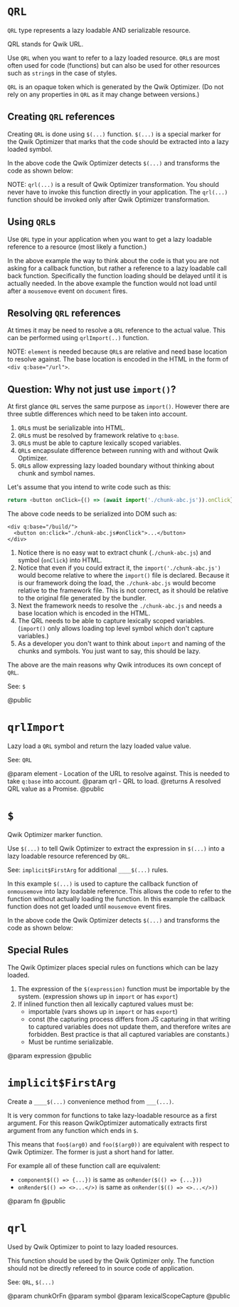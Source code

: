 # `QRL`

`QRL` type represents a lazy loadable AND serializable resource.

QRL stands for Qwik URL.

Use `QRL` when you want to refer to a lazy loaded resource. `QRL`s are most often used for code (functions) but can also be used for other resources such as `string`s in the case of styles.

`QRL` is an opaque token which is generated by the Qwik Optimizer. (Do not rely on any properties in `QRL` as it may change between versions.)

## Creating `QRL` references

Creating `QRL` is done using `$(...)` function. `$(...)` is a special marker for the Qwik Optimizer that marks that the code should be extracted into a lazy loaded symbol.

<docs code="./qrl.examples.tsx#qrl-usage-$"/>

In the above code the Qwik Optimizer detects `$(...)` and transforms the code as shown below:

<docs code="./qrl.examples.tsx#qrl-usage-$-optimized"/>

NOTE: `qrl(...)` is a result of Qwik Optimizer transformation. You should never have to invoke this function directly in your application. The `qrl(...)` function should be invoked only after Qwik Optimizer transformation.

## Using `QRL`s

Use `QRL` type in your application when you want to get a lazy loadable reference to a resource (most likely a function.)

<docs code="./qrl.examples.tsx#qrl-usage-type"/>

In the above example the way to think about the code is that you are not asking for a callback function, but rather a reference to a lazy loadable call back function. Specifically the function loading should be delayed until it is actually needed. In the above example the function would not load until after a `mousemove` event on `document` fires.

## Resolving `QRL` references

At times it may be need to resolve a `QRL` reference to the actual value. This can be performed using `qrlImport(..)` function.

<docs code="./qrl.examples.tsx#qrl-usage-import"/>

NOTE: `element` is needed because `QRL`s are relative and need base location to resolve against. The base location is encoded in the HTML in the form of `<div q:base="/url">`.

## Question: Why not just use `import()`?

At first glance `QRL` serves the same purpose as `import()`. However there are three subtle differences which need to be taken into account.

1. `QRL`s must be serializable into HTML.
2. `QRL`s must be resolved by framework relative to `q:base`.
3. `QRL`s must be able to capture lexically scoped variables.
4. `QRL`s encapsulate difference between running with and without Qwik Optimizer.
5. `QRL`s allow expressing lazy loaded boundary without thinking about chunk and symbol names.

Let's assume that you intend to write code such as this:

```typescript
return <button onClick={() => (await import('./chunk-abc.js')).onClick}>
```

The above code needs to be serialized into DOM such as:

```
<div q:base="/build/">
  <button on:click="./chunk-abc.js#onClick">...</button>
</div>
```

1. Notice there is no easy wat to extract chunk (`./chunk-abc.js`) and symbol (`onClick`) into HTML.
2. Notice that even if you could extract it, the `import('./chunk-abc.js')` would become relative to where the `import()` file is declared. Because it is our framework doing the load, the `./chunk-abc.js` would become relative to the framework file. This is not correct, as it should be relative to the original file generated by the bundler.
3. Next the framework needs to resolve the `./chunk-abc.js` and needs a base location which is encoded in the HTML.
4. The QRL needs to be able to capture lexically scoped variables. (`import()` only allows loading top level symbol which don't capture variables.)
5. As a developer you don't want to think about `import` and naming of the chunks and symbols. You just want to say, this should be lazy.

The above are the main reasons why Qwik introduces its own concept of `QRL`.

See: `$`

@public

# `qrlImport`

Lazy load a `QRL` symbol and return the lazy loaded value value.

See: `QRL`

@param element - Location of the URL to resolve against. This is needed to take `q:base` into account.
@param qrl - QRL to load.
@returns A resolved QRL value as a Promise.
@public

# `$`

Qwik Optimizer marker function.

Use `$(...)` to tell Qwik Optimizer to extract the expression in `$(...)` into a lazy loadable resource referenced by `QRL`.

See: `implicit$FirstArg` for additional `____$(...)` rules.

In this example `$(...)` is used to capture the callback function of `onmousemove` into lazy loadable reference. This allows the code to refer to the function without actually loading the function. In this example the callback function does not get loaded until `mousemove` event fires.

<docs code="./qrl.examples.tsx#qrl-usage-$"/>

In the above code the Qwik Optimizer detects `$(...)` and transforms the code as shown below:

<docs code="./qrl.examples.tsx#qrl-usage-$-optimized"/>

## Special Rules

The Qwik Optimizer places special rules on functions which can be lazy loaded.

1. The expression of the `$(expression)` function must be importable by the system. (expression shows up in `import` or has `export`)
2. If inlined function then all lexically captured values must be:
   - importable (vars shows up in `import` or has `export`)
   - const (the capturing process differs from JS capturing in that writing to captured variables does not update them, and therefore writes are forbidden. Best practice is that all captured variables are constants.)
   - Must be runtime serializable.

<docs code="./qrl.examples.tsx#qrl-capturing-rules"/>

@param expression
@public

# `implicit$FirstArg`

Create a `____$(...)` convenience method from `___(...)`.

It is very common for functions to take lazy-loadable resource as a first argument. For this reason QwikOptimizer automatically extracts first argument from any function which ends in `$`.

This means that `foo$(arg0)` and `foo($(arg0))` are equivalent with respect to Qwik Optimizer. The former is just a short hand for latter.

For example all of these function call are equivalent:

- `component$(() => {...})` is same as `onRender($(() => {...}))`
- `onRender$(() => <>...</>)` is same as `onRender($(() => <>...</>))`

<docs code="./qrl.examples.tsx#implicit$FirstArg"/>

@param fn
@public

# `qrl`

Used by Qwik Optimizer to point to lazy loaded resources.

This function should be used by the Qwik Optimizer only. The function should not be directly refereed to in source code of application.

See: `QRL`, `$(...)`

@param chunkOrFn
@param symbol
@param lexicalScopeCapture
@public
